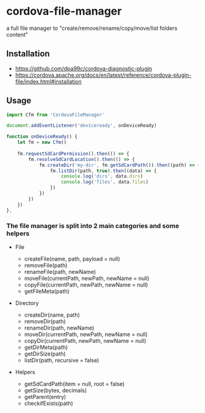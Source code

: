 # cordova-file-manager
a full file manager to "create/remove/rename/copy/move/list folders content"

## Installation
- https://github.com/dpa99c/cordova-diagnostic-plugin
- https://cordova.apache.org/docs/en/latest/reference/cordova-plugin-file/index.html#installation

## Usage
```js
import Cfm from 'CordovaFileManager'

document.addEventListener('deviceready', onDeviceReady)

function onDeviceReady() {   
    let fm = new Cfm()
    
    fm.requestSdCardPermission().then(() => {
        fm.resolveSdCardLocation().then(() => {
            fm.createDir('my-dir', fm.getSdCardPath()).then((path) => {
                fm.listDir(path, true).then((data) => {
                    console.log('dirs', data.dirs)
                    console.log('files', data.files)
                })
            })
        })
    })
},
```

### The file manager is split into 2 main categories and some helpers
- File
    + createFile(name, path, payload = null)
    + removeFile(path)
    + renameFile(path, newName) 
    + moveFile(currentPath, newPath, newName = null)
    + copyFile(currentPath, newPath, newName = null) 
    + getFileMeta(path)
 
- Directory
    + createDir(name, path)
    + removeDir(path)
    + renameDir(path, newName)
    + moveDir(currentPath, newPath, newName = null)
    + copyDir(currentPath, newPath, newName = null)
    + getDirMeta(path)
    + getDirSize(path)
    + listDir(path, recursive = false)

- Helpers
    + getSdCardPath(item = null, root = false)
    + getSize(bytes, decimals)
    + getParent(entry)
    + checkifExists(path)
